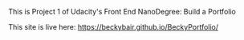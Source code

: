 This is Project 1 of Udacity's Front End NanoDegree: Build a Portfolio

This site is live here:  https://beckybair.github.io/BeckyPortfolio/
